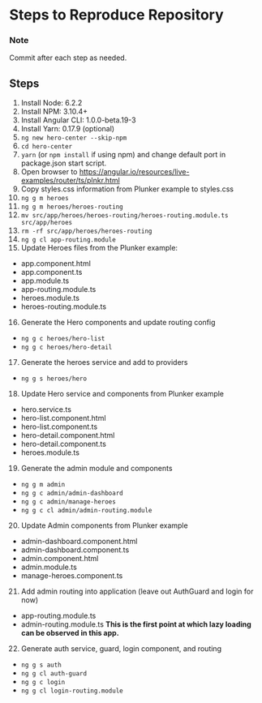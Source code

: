 # Steps to Reproduce Repository

### Note
Commit after each step as needed.

## Steps
1. Install Node:        6.2.2 
2. Install NPM:         3.10.4+
3. Install Angular CLI: 1.0.0-beta.19-3
4. Install Yarn:        0.17.9 (optional)
5. `ng new hero-center --skip-npm`
6. `cd hero-center`
7. `yarn` (or `npm install` if using npm) and change default port in package.json start script.
8. Open browser to https://angular.io/resources/live-examples/router/ts/plnkr.html
9. Copy styles.css information from Plunker example to styles.css
10. `ng g m heroes`
11. `ng g m heroes/heroes-routing`
12. `mv src/app/heroes/heroes-routing/heroes-routing.module.ts src/app/heroes`
13. `rm -rf src/app/heroes/heroes-routing`
14. `ng g cl app-routing.module`
15. Update Heroes files from the Plunker example:
- app.component.html
- app.component.ts
- app.module.ts
- app-routing.module.ts
- heroes.module.ts
- heroes-routing.module.ts
16. Generate the Hero components and update routing config
- `ng g c heroes/hero-list`
- `ng g c heroes/hero-detail`
17. Generate the heroes service and add to providers
- `ng g s heroes/hero`
18. Update Hero service and components from Plunker example
- hero.service.ts
- hero-list.component.html
- hero-list.component.ts
- hero-detail.component.html
- hero-detail.component.ts
- heroes.module.ts
19. Generate the admin module and components
- `ng g m admin`
- `ng g c admin/admin-dashboard`
- `ng g c admin/manage-heroes`
- `ng g c cl admin/admin-routing.module`
20. Update Admin components from Plunker example
- admin-dashboard.component.html
- admin-dashboard.component.ts
- admin.component.html
- admin.module.ts
- manage-heroes.component.ts
21. Add admin routing into application (leave out AuthGuard and login for now)
- app-routing.module.ts
- admin-routing.module.ts **This is the first point at which lazy loading can be observed in this app.**
22. Generate auth service, guard, login component, and routing
- `ng g s auth`
- `ng g cl auth-guard`
- `ng g c login`
- `ng g cl login-routing.module`


